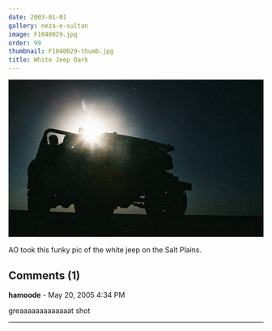 ```yaml
---
date: 2003-01-01
gallery: neza-e-sultan
image: F1040029.jpg
order: 99
thumbnail: F1040029-thumb.jpg
title: White Jeep Dark
---
```


![White Jeep Dark](./F1040029.jpg)

AO took this funky pic of the white jeep on the Salt Plains.

<div id="comments">

## Comments (1)

**hamoode** - May 20, 2005  4:34 PM

greaaaaaaaaaaaaat shot

---

</div>